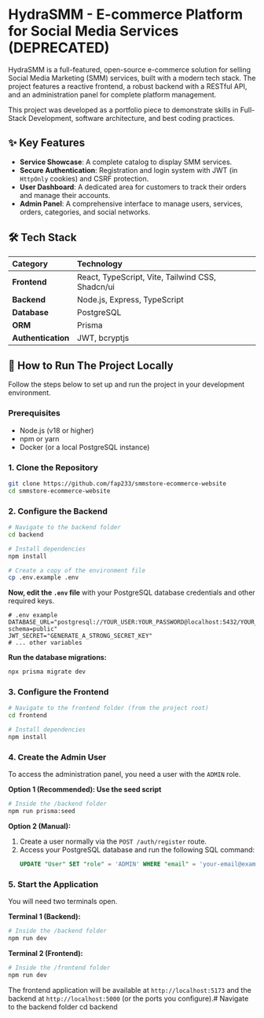 # HydraSMM - E-commerce Platform for Social Media Services (DEPRECATED)

HydraSMM is a full-featured, open-source e-commerce solution for selling Social Media Marketing (SMM) services, built with a modern tech stack. The project features a reactive frontend, a robust backend with a RESTful API, and an administration panel for complete platform management.

This project was developed as a portfolio piece to demonstrate skills in Full-Stack Development, software architecture, and best coding practices.

## ✨ Key Features

  - **Service Showcase**: A complete catalog to display SMM services.
  - **Secure Authentication**: Registration and login system with JWT (in `HttpOnly` cookies) and CSRF protection.
  - **User Dashboard**: A dedicated area for customers to track their orders and manage their accounts.
  - **Admin Panel**: A comprehensive interface to manage users, services, orders, categories, and social networks.

## 🛠️ Tech Stack

| Category | Technology |
| :--- | :--- |
| **Frontend** | React, TypeScript, Vite, Tailwind CSS, Shadcn/ui |
| **Backend** | Node.js, Express, TypeScript |
| **Database** | PostgreSQL |
| **ORM** | Prisma |
| **Authentication** | JWT, bcryptjs |

## 🚀 How to Run The Project Locally

Follow the steps below to set up and run the project in your development environment.

### Prerequisites

  - Node.js (v18 or higher)
  - npm or yarn
  - Docker (or a local PostgreSQL instance)

### 1\. Clone the Repository

```bash
git clone https://github.com/fap233/smmstore-ecommerce-website
cd smmstore-ecommerce-website
```

### 2\. Configure the Backend

```bash
# Navigate to the backend folder
cd backend

# Install dependencies
npm install

# Create a copy of the environment file
cp .env.example .env
```

**Now, edit the `.env` file** with your PostgreSQL database credentials and other required keys.

```env
# .env example
DATABASE_URL="postgresql://YOUR_USER:YOUR_PASSWORD@localhost:5432/YOUR_DB?schema=public"
JWT_SECRET="GENERATE_A_STRONG_SECRET_KEY"
# ... other variables
```

**Run the database migrations:**

```bash
npx prisma migrate dev
```

### 3\. Configure the Frontend

```bash
# Navigate to the frontend folder (from the project root)
cd frontend

# Install dependencies
npm install
```

### 4\. Create the Admin User

To access the administration panel, you need a user with the `ADMIN` role.

**Option 1 (Recommended): Use the seed script**

```bash
# Inside the /backend folder
npm run prisma:seed
```

**Option 2 (Manual):**

1.  Create a user normally via the `POST /auth/register` route.
2.  Access your PostgreSQL database and run the following SQL command:
    ```sql
    UPDATE "User" SET "role" = 'ADMIN' WHERE "email" = 'your-email@example.com';
    ```

### 5\. Start the Application

You will need two terminals open.

**Terminal 1 (Backend):**

```bash
# Inside the /backend folder
npm run dev
```

**Terminal 2 (Frontend):**

```bash
# Inside the /frontend folder
npm run dev
```

The frontend application will be available at `http://localhost:5173` and the backend at `http://localhost:5000` (or the ports you configure).# Navigate to the backend folder
cd backend
